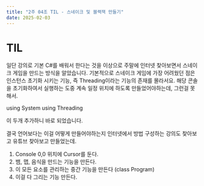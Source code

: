 ```yaml
---
title: "2주 04조 TIL - 스네이크 및 블랙잭 만들기"
date: 2025-02-03
---
```


# TIL
일단 강의로 기본 C#를 배워서 한다는 것을 이상으로 주말에 인터넷 찾아보면서 스네이크 게임을 만드는 방식을 알았습니다. 
기본적으로 스네이크 게임에 가장 어려웠던 점은 인스턴스 초기화 시키는 기능, 즉 Threading이라는 기능의 존재를 몰라서요. 
해당 콘솔을 초기화하여서 실행하는 도중 계속 일정 위치에 하도록 만들었어야하는데, 그런걸 못해서.  

using System
using Threading

이 두개 추가하니 바로 되었습니다. 

결국 언어보다는 이걸 어떻게 만들어야하는지 인터넷에서 방법 구성하는 강의도 찾아보고 유튜브 찾아보고 만들었는데. 
1. Console 0,0 위치에 Cursor를 둔다.
2. 뱀, 맵, 음식을 만드는 기능을 만든다.
3. 이 모든 요소를 관리하는 중간 기능을 만든다 (class Program)
4. 이걸 다 그리는 기능 만든다. 
